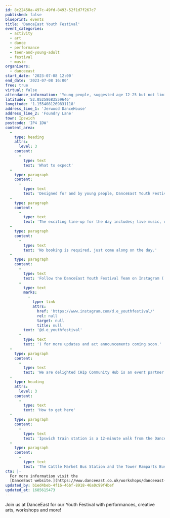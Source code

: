 ```yaml
---
id: 8c22450a-497c-49fd-8493-52f1d7f267c7
published: false
blueprint: events
title: 'DanceEast Youth Festival'
event_categories:
  - activity
  - art
  - dance
  - performance
  - teen-and-young-adult
  - festival
  - music
organisers:
  - danceeast
start_date: '2023-07-08 12:00'
end_date: '2023-07-08 16:00'
free: true
virtual: false
attendance_information: 'Young people, suggested age 12-25 but not limited to.'
latitude: '52.05258683559646'
longitude: '1.1554081269831118'
address_line_1: 'Jerwood DanceHouse'
address_line_2: 'Foundry Lane'
town: Ipswich
postcode: 'IP4 1DW'
content_area:
  -
    type: heading
    attrs:
      level: 3
    content:
      -
        type: text
        text: 'What to expect'
  -
    type: paragraph
    content:
      -
        type: text
        text: 'Designed for and by young people, DanceEast Youth Festival is putting young people from the local community at its heart, with space to express their identity and creativity and bring the Jerwood DanceHouse to life with an exciting programme of events and activities curated by their very own Youth Planning Team.'
  -
    type: paragraph
    content:
      -
        type: text
        text: 'The exciting line-up for the day includes; live music, dance workshops, creative arts and crafts workshops,  pop-up performances, exhibitions, film screenings and more! '
  -
    type: paragraph
    content:
      -
        type: text
        text: 'No booking is required, just come along on the day.'
  -
    type: paragraph
    content:
      -
        type: text
        text: 'Follow the DanceEast Youth Festival Team on Instagram ('
      -
        type: text
        marks:
          -
            type: link
            attrs:
              href: 'https://www.instagram.com/d.e_youthfestival/'
              rel: null
              target: null
              title: null
        text: '@d.e_youthfestival'
      -
        type: text
        text: ') for more updates and act announcements coming soon.'
  -
    type: paragraph
    content:
      -
        type: text
        text: 'We are delighted CHIp Community Hub is an event partner.'
  -
    type: heading
    attrs:
      level: 3
    content:
      -
        type: text
        text: 'How to get here'
  -
    type: paragraph
    content:
      -
        type: text
        text: 'Ipswich train station is a 12-minute walk from the DanceHouse.'
  -
    type: paragraph
    content:
      -
        type: text
        text: 'The Cattle Market Bus Station and the Tower Ramparts Bus Station are within 15 minutes’ walk and buses run frequently.'
cta: |-
  For more information visit the
  [DanceEast website.](https://www.danceeast.co.uk/workshops/danceeast-youth-festival/)
updated_by: b1ed4beb-4f16-46bf-8918-46a0c99f4bef
updated_at: 1685615473
---
```

Join us at DanceEast for our Youth Festival with performances, creative arts, workshops and more!